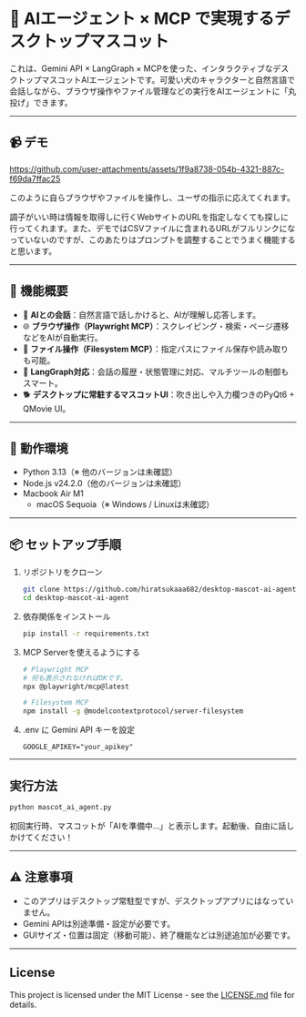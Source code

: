 # 🐶 AIエージェント × MCP で実現するデスクトップマスコット

これは、Gemini API × LangGraph × MCPを使った、インタラクティブなデスクトップマスコットAIエージェントです。可愛い犬のキャラクターと自然言語で会話しながら、ブラウザ操作やファイル管理などの実行をAIエージェントに「丸投げ」できます。

---

## 📹 デモ

https://github.com/user-attachments/assets/1f9a8738-054b-4321-887c-f69da7ffac25

このように自らブラウザやファイルを操作し、ユーザの指示に応えてくれます。

調子がいい時は情報を取得しに行くWebサイトのURLを指定しなくても探しに行ってくれます。また、デモではCSVファイルに含まれるURLがフルリンクになっていないのですが、このあたりはプロンプトを調整することでうまく機能すると思います。

---

## 🔧 機能概要

- 🧠 **AIとの会話**：自然言語で話しかけると、AIが理解し応答します。
- 🌐 **ブラウザ操作（Playwright MCP）**：スクレイピング・検索・ページ遷移などをAIが自動実行。
- 📁 **ファイル操作（Filesystem MCP）**：指定パスにファイル保存や読み取りも可能。
- 💬 **LangGraph対応**：会話の履歴・状態管理に対応、マルチツールの制御もスマート。
- 🐕 **デスクトップに常駐するマスコットUI**：吹き出しや入力欄つきのPyQt6 + QMovie UI。

---

## 🚀 動作環境

- Python 3.13（※ 他のバージョンは未確認）
- Node.js v24.2.0（他のバージョンは未確認）
- Macbook Air M1
  - macOS Sequoia（※ Windows / Linuxは未確認）

---

## 📦 セットアップ手順
1. リポジトリをクローン
    ```bash
    git clone https://github.com/hiratsukaaa682/desktop-mascot-ai-agent.git
    cd desktop-mascot-ai-agent
    ```
1. 依存関係をインストール
    ```bash
    pip install -r requirements.txt
    ```
1. MCP Serverを使えるようにする
    ```bash
    # Playwright MCP
    # 何も表示されなければOKです。
    npx @playwright/mcp@latest

    # Filesystem MCP
    npm install -g @modelcontextprotocol/server-filesystem
    ```
1. .env に Gemini API キーを設定
    ```
    GOOGLE_APIKEY="your_apikey"
    ```

---

## 実行方法
```bash
python mascot_ai_agent.py
```


初回実行時、マスコットが「AIを準備中…」と表示します。起動後、自由に話しかけてください！

---

## ⚠️ 注意事項
- このアプリはデスクトップ常駐型ですが、デスクトップアプリにはなっていません。
- Gemini APIは別途準備・設定が必要です。
- GUIサイズ・位置は固定（移動可能）、終了機能などは別途追加が必要です。

---

## License

This project is licensed under the MIT License - see the [LICENSE.md](./LICENSE.md) file for details.
